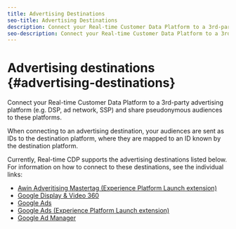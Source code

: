 ```yaml
---
title: Advertising Destinations
seo-title: Advertising Destinations
description: Connect your Real-time Customer Data Platform to a 3rd-party advertising platform (e.g. DSP, ad network, SSP) and share pseudonymous audiences to these platforms.
seo-description: Connect your Real-time Customer Data Platform to a 3rd-party advertising platform (e.g. DSP, ad network, SSP) and share pseudonymous audiences to these platforms.
---
```


# Advertising destinations {#advertising-destinations}

Connect your Real-time Customer Data Platform to a 3rd-party advertising platform (e.g. DSP, ad network, SSP) and share pseudonymous audiences to these platforms.

When connecting to an advertising destination, your audiences are sent as IDs to the destination platform, where they are mapped to an ID known by the destination platform.

Currently, Real-time CDP supports the advertising destinations listed below. For information on how to connect to these destinations, see the individual links:

* [Awin Adveritising Mastertag (Experience Platform Launch extension)](/help/rtcdp/destinations/awin-mastertag-extension.md)
* [Google Display & Video 360](/help/rtcdp/destinations/google-dv360-destination.md)
* [Google Ads](/help/rtcdp/destinations/google-ads-destination.md)
* [Google Ads (Experience Platform Launch extension)](/help/rtcdp/destinations/google-ads-extension.md)
* [Google Ad Manager](/help/rtcdp/destinations/google-ad-manager-destination.md)